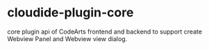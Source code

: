 # cloudide-plugin-core
core plugin api of CodeArts frontend and backend to support create Webview Panel and Webview view dialog.